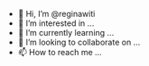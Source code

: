 - 👋 Hi, I’m @reginawiti
- 👀 I’m interested in ...
- 🌱 I’m currently learning ...
- 💞️ I’m looking to collaborate on ...
- 📫 How to reach me ...

<!---
reginawiti/reginawiti is a ✨ special ✨ repository because its `README.md` (this file) appears on your GitHub profile.
You can click the Preview link to take a look at your changes.
--->
